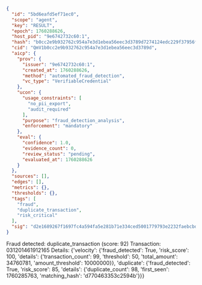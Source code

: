 ```json
{
  "id": "5bd6eafd5ef71ec0",
  "scope": "agent",
  "key": "RESULT",
  "epoch": 1760288626,
  "host_pid": "9e6742732c60:1",
  "hash": "b0cc2e9b932762c954a7e3d1ebea56eec3d3789d7274124edc229f37956f9671",
  "cid": "QmV1b0cc2e9b932762c954a7e3d1ebea56eec3d3789d",
  "aicp": {
    "prov": {
      "issuer": "9e6742732c60:1",
      "created_at": 1760288626,
      "method": "automated_fraud_detection",
      "vc_type": "VerifiableCredential"
    },
    "ucon": {
      "usage_constraints": [
        "no_pii_export",
        "audit_required"
      ],
      "purpose": "fraud_detection_analysis",
      "enforcement": "mandatory"
    },
    "eval": {
      "confidence": 1.0,
      "evidence_count": 0,
      "review_status": "pending",
      "evaluated_at": 1760288626
    }
  },
  "sources": [],
  "edges": [],
  "metrics": {},
  "thresholds": {},
  "tags": [
    "fraud",
    "duplicate_transaction",
    "risk_critical"
  ],
  "sig": "d2e1689267f1697fc4a594fa5e281b71e334ced5001779793e2232faebcbd003"
}
```

Fraud detected: duplicate_transaction (score: 92)
Transaction: 031201461912165
Details: {'velocity': {'fraud_detected': True, 'risk_score': 100, 'details': {'transaction_count': 99, 'threshold': 50, 'total_amount': 34760781, 'amount_threshold': 10000000}}, 'duplicate': {'fraud_detected': True, 'risk_score': 85, 'details': {'duplicate_count': 98, 'first_seen': 1760285763, 'matching_hash': 'd770463353c2594b'}}}